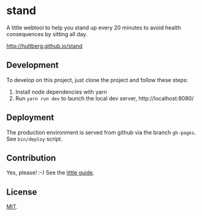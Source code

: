 # stand

A little webtool to help you stand up every 20 minutes to avoid health consequences by sitting all day.

http://hultberg.github.io/stand

## Development

To develop on this project, just clone the project and follow these steps:

1. Install node dependencies with yarn
1. Run `yarn run dev` to launch the local dev server, http://localhost:8080/

## Deployment

The production environment is served from github via the branch `gh-pages`. See `bin/deploy` script.

## Contribution

Yes, please! :-) See the [little guide](CONTRIBUTING.md).

## License

[MIT](LICENSE).
